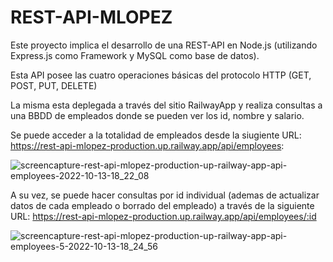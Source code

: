# REST-API-MLOPEZ

Este proyecto implica el desarrollo de una REST-API en Node.js (utilizando Express.js como Framework y MySQL como base de datos).

Esta API posee las cuatro operaciones básicas del protocolo HTTP (GET, POST, PUT, DELETE)

La misma esta deplegada a través del sitio RailwayApp y realiza consultas a una BBDD de empleados donde se pueden ver los id, nombre y salario.

Se puede acceder a la totalidad de empleados desde la siugiente URL: https://rest-api-mlopez-production.up.railway.app/api/employees:

![screencapture-rest-api-mlopez-production-up-railway-app-api-employees-2022-10-13-18_22_08](https://user-images.githubusercontent.com/84106998/195713392-0b98221e-5f27-43d8-a21f-19bdc4d9e300.jpeg)

A su vez, se puede hacer consultas por id individual (ademas de actualizar datos de cada empleado o borrado del empleado) a través de la siguiente URL: https://rest-api-mlopez-production.up.railway.app/api/employees/:id

![screencapture-rest-api-mlopez-production-up-railway-app-api-employees-5-2022-10-13-18_24_56](https://user-images.githubusercontent.com/84106998/195713770-330e8380-67bc-4d97-883f-510e62645fb6.jpeg)


